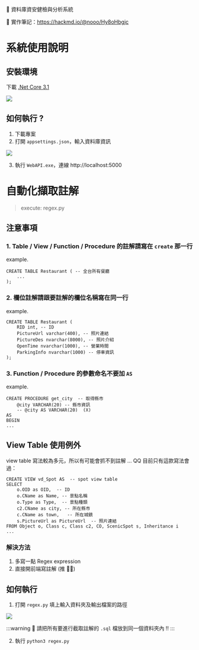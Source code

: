 📌 資料庫資安健檢與分析系統

📌 實作筆記：https://hackmd.io/@nooo/Hy8oHbgjc

# 系統使用說明
## 安裝環境
下載 [.Net Core 3.1](https://dotnet.microsoft.com/en-us/download/dotnet/3.1)

![](https://i.imgur.com/bQuDYvL.png)


## 如何執行 ?
1. 下載專案
2. 打開 `appsettings.json`，輸入資料庫資訊

![](https://i.imgur.com/Taoh5v2.png)

3. 執行 `WebAPI.exe`，連線 http://localhost:5000


# 自動化擷取註解
> execute: regex.py

## 注意事項
### 1. Table / View / Function / Procedure 的註解請寫在 `create` 那一行

example. 
```sql=
CREATE TABLE Restaurant ( -- 全台所有餐廳
    ...
);
```
### 2. 欄位註解請跟要註解的欄位名稱寫在同一行

example. 
```sql=
CREATE TABLE Restaurant (
    RID int, -- ID
    PictureUrl varchar(400), -- 照片連結
    PictureDes nvarchar(8000), -- 照片介紹
    OpenTime nvarchar(1000), -- 營業時間
    ParkingInfo nvarchar(1000) -- 停車資訊
);
```

### 3. Function / Procedure 的參數命名不要加 `AS`
example.

```sql=
CREATE PROCEDURE get_city  -- 取得縣市
	@city VARCHAR(20) -- 縣市資訊
    -- @city AS VARCHAR(20)  (X)
AS
BEGIN
...
```

## View Table 使用例外
view table 寫法較為多元，所以有可能會抓不到註解 ... QQ
目前只有這款寫法會過：

```sql=
CREATE VIEW vd_Spot AS  -- spot view table
SELECT 
    o.OID as OID,  -- ID
    o.CName as Name, -- 景點名稱
    o.Type as Type,  -- 景點種類
    c2.CName as city, -- 所在縣市
    c.CName as town,   -- 所在城鎮
    s.PictureUrl as PictureUrl  -- 照片連結
FROM Object o, Class c, Class c2, CO, ScenicSpot s, Inheritance i
...
```

### 解決方法
1. 多寫一點 Regex expression
2. 直接開前端寫註解 (推 👍🏻)

## 如何執行
1. 打開 `regex.py` 填上輸入資料夾及輸出檔案的路徑

![](https://i.imgur.com/umahVc4.png)

:::warning
📌 請把所有要進行截取註解的 `.sql` 檔放到同一個資料夾內 !!
:::

2. 執行 `python3 regex.py`


